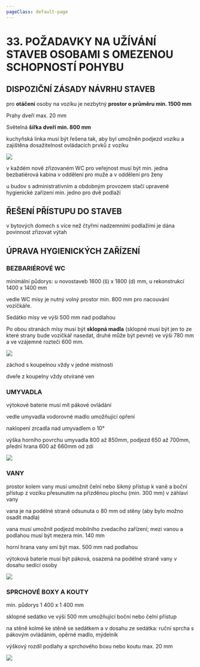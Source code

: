 ```yaml
---
pageClass: default-page
---
```


# 33. POŽADAVKY NA UŽÍVÁNÍ STAVEB OSOBAMI S OMEZENOU SCHOPNOSTÍ POHYBU

## DISPOZIČNÍ ZÁSADY NÁVRHU STAVEB

pro **otáčení** osoby na vozíku je nezbytný **prostor o průměru min. 1500 mm**

Prahy dveří max. 20 mm

Světelná **šířka dveří min. 800 mm**

kuchyňská linka musí být řešena tak, aby byl umožněn podjezd vozíku a zajištěna dosažitelnost ovládacích prvků z vozíku

<img class="centered_image" src="/images/pos/33/linka.jpg" />

v každém nově zřizovaném WC pro veřejnost musí být min. jedna bezbatiérová kabina v oddělení pro muže a v oddělení pro ženy

u budov s administrativním a obdobným provozem stačí upravené hygienické zařízení min. jedno pro dvě podlaží

## ŘEŠENÍ PŘÍSTUPU DO STAVEB

v bytových domech s více než čtyřmi nadzemními podlažími je dána povinnost zřizovat výtah

## ÚPRAVA HYGIENICKÝCH ZAŘÍZENÍ

### BEZBARIÉROVÉ WC

minimální půdorys: u novostaveb 1600 (š) x 1800 (d) mm, u rekonstrukcí 1400 x 1400 mm

vedle WC mísy je nutný volný prostor min. 800 mm pro nacouvání vozíčkáře.

Sedátko mísy ve výši 500 mm nad podlahou

Po obou stranách mísy musí být **sklopná madla** (sklopné musí být jen to ze které strany bude vozíčkář nasedat, druhé může být pevné) ve výši 780 mm a ve vzájemné rozteči 600 mm.

<img class="centered_image" src="/images/pos/33/wc.jpg" />

záchod s koupelnou vždy v jedné místnosti

dveře z koupelny vždy otvírané ven

### UMYVADLA

výtokové baterie musí mít pákové ovládání

vedle umyvadla vodorovné madlo umožňující opření

naklopení zrcadla nad umyvadlem o 10°

výška horního povrchu umyvadla 800 až 850mm, podjezd 650 až 700mm, přední hrana 600 až 660mm od zdi

<img class="centered_image" src="/images/pos/33/umyvadlo.jpg" />

### VANY

prostor kolem vany musí umožnit čelní nebo šikmý přístup k vaně a boční přístup z vozíku přesunutím na přizděnou plochu (min. 300 mm) v záhlaví vany

vana je na podélné straně odsunuta o 80 mm od stěny (aby bylo možno osadit madla)

vana musí umožnit podjezd mobilního zvedacího zařízení; mezi vanou a podlahou musí být mezera min. 140 mm

horní hrana vany smí být max. 500 mm nad podlahou

výtoková baterie musí být páková, osazená na podélné straně vany v dosahu sedící osoby

<img class="centered_image" src="/images/pos/33/vana.jpg" />

### SPRCHOVÉ BOXY A KOUTY

min. půdorys 1 400 x 1 400 mm

sklopné sedátko ve výši 500 mm umožňující boční nebo čelní přístup

na stěně kolmé ke stěně se sedátkem a v dosahu ze sedátka: ruční sprcha s pákovým ovládáním, opěrné madlo, mýdelník

výškový rozdíl podlahy a sprchového boxu nebo koutu max. 20 mm

<img class="centered_image" src="/images/pos/33/sprchovykout.jpg" />

